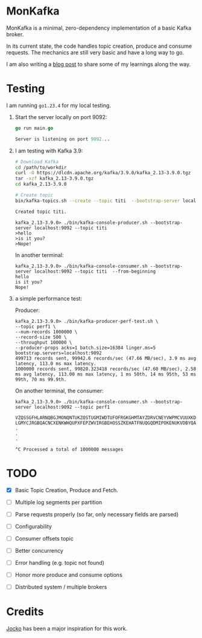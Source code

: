 # MonKafka 
MonKafka is a minimal, zero-dependency implementation of a basic Kafka broker.

In its current state, the code handles topic creation, produce and consume requests. The mechanics are still very basic and have a long way to go.

I am also writing a [blog post](https://cefboud.github.io/posts/monkafka) to share some of my learnings along the way.

# Testing
I am running `go1.23.4` for my local testing.

1. Start the server locally on port 9092:

    ```go
    go run main.go

    Server is listening on port 9092...
    ```
2. I am testing with Kafka 3.9:

    
    ```bash
    # Download Kafka
    cd /path/to/workdir
    curl -O https://dlcdn.apache.org/kafka/3.9.0/kafka_2.13-3.9.0.tgz 
    tar -xzf kafka_2.13-3.9.0.tgz
    cd kafka_2.13-3.9.0

    # Create topic
    bin/kafka-topics.sh --create --topic titi  --bootstrap-server localhost:9092    

    Created topic titi.
    ```

    ```
    kafka_2.13-3.9.0> ./bin/kafka-console-producer.sh --bootstrap-server localhost:9092 --topic titi
    >hello
    >is it you?
    >Nope!
    ```
    In another terminal:
    ```
    kafka_2.13-3.9.0> ./bin/kafka-console-consumer.sh --bootstrap-server localhost:9092 --topic titi  --from-beginning 
    hello
    is it you?
    Nope!
    ```

3. a simple performance test:

    Producer:

    ```
    kafka_2.13-3.9.0> ./bin/kafka-producer-perf-test.sh \
    --topic perf1 \
    --num-records 1000000 \
    --record-size 500 \
    --throughput 100000 \
    --producer-props acks=1 batch.size=16384 linger.ms=5 bootstrap.servers=localhost:9092
    499713 records sent, 99942.6 records/sec (47.66 MB/sec), 3.9 ms avg latency, 113.0 ms max latency.
    1000000 records sent, 99820.323418 records/sec (47.60 MB/sec), 2.58 ms avg latency, 113.00 ms max latency, 1 ms 50th, 14 ms 95th, 53 ms 99th, 70 ms 99.9th.
    ```
    On another terminal, the consumer:
    ```
    kafka_2.13-3.9.0> ./bin/kafka-console-consumer.sh --bootstrap-server localhost:9092 --topic perf1

    VZQSSGFHLARNQBGJMONQNTUKZOSTUGMIWDTUFOFRGKGHMTAYZDRVCNEYVWPMCVUUXKDOZDZEICLPMDBKWJYHISCPFKLSHDYMYIZHKAHUJUE
    LGMYCJRGBQACNCXENKWHQUPXFEPZWVIRGBEHOSSZKEHATFNUQGQDMIPOKENUKVDBYQAVRTCOEFTTYTFZMMBHCUHYQKLDFEBVCALNZVMBMFUTYFWHPAEIYVLYDJCQRHCOMOOVMYMDRVSASUNUSDQKPBZLUMOJQFVOHTKDJXALHHZEVZZGYWEDDTYDKONOQUNYYNQV
    .
    .
    .

    ^C Processed a total of 1000000 messages

    ```


# TODO
- [X] Basic Topic Creation, Produce and Fetch.
- [ ] Multiple log segments per partition
- [ ] Parse requests properly (so far, only necessary fields are parsed)
- [ ] Configurability 
- [ ] Consumer offsets topic
- [ ] Better concurrency
- [ ] Error handling (e.g. topic not found)
- [ ] Honor more produce and consume options
- [ ] Distributed system / multiple brokers


# Credits
[Jocko](https://github.com/travisjeffery/jocko) has been a major inspiration for this work.